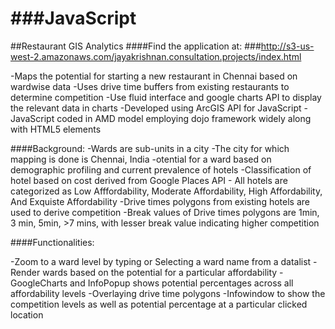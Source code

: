 ###JavaScript
==========
##Restaurant GIS Analytics
####Find the application at:
###http://s3-us-west-2.amazonaws.com/jayakrishnan.consultation.projects/index.html

-Maps the potential for starting a new restaurant in Chennai based on wardwise data
-Uses drive time buffers from existing restaurants to determine competition
-Use fluid interface and google charts API to display the relevant data in charts
-Developed using ArcGIS API for JavaScript 
-JavaScript coded in AMD model employing dojo framework widely along with HTML5 elements

####Background:
-Wards are sub-units in a city
-The city for which mapping is done is Chennai, India
-otential for a ward based on demographic profiling and current prevalence of hotels 
-Classification of hotel based on cost derived from Google Places API - All hotels are categorized as Low Afffordability, Moderate Affordability, High Affordability, And Exquiste Affordability
-Drive times polygons from existing hotels are used to derive competition
-Break values of Drive times polygons are 1min, 3 min, 5min, >7 mins, with lesser break value indicating higher competition

####Functionalities:

-Zoom to a ward level by typing or Selecting a ward name from a datalist
-Render wards based on the potential for a particular affordability
-GoogleCharts and InfoPopup shows potential percentages across all affordability levels
-Overlaying drive time polygons
-Infowindow to show the competition levels as well as potential percentage at a particular clicked location

